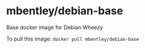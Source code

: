 mbentley/debian-base
==================

Base docker image for Debian Wheezy

To pull this image:
`docker pull mbentley/debian-base`
